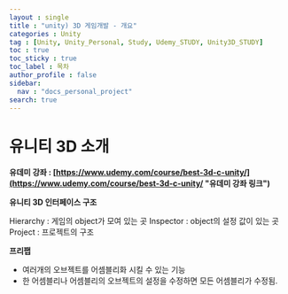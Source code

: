 ```yaml
---
layout : single
title : "unity) 3D 게임개발 - 개요"
categories : Unity
tag : [Unity, Unity_Personal, Study, Udemy_STUDY, Unity3D_STUDY]
toc : true
toc_sticky : true
toc_label : 목차
author_profile : false
sidebar:
  nav : "docs_personal_project"
search: true
---
```

# 유니티 3D 소개

**유데미 강좌 : [https://www.udemy.com/course/best-3d-c-unity/](https://www.udemy.com/course/best-3d-c-unity/ "유데미 강좌 링크")**

**유니티 3D 인터페이스 구조**

Hierarchy : 게임의 object가 모여 있는 곳
Inspector : object의 설정 값이 있는 곳
Project : 프로젝트의 구조

**프리팹**

- 여러개의 오브젝트를 어셈블리화 시킬 수 있는 기능
- 한 어셈블리나 어셈블리의 오브젝트의 설정을 수정하면 모든 어셈블리가 수정됨.
